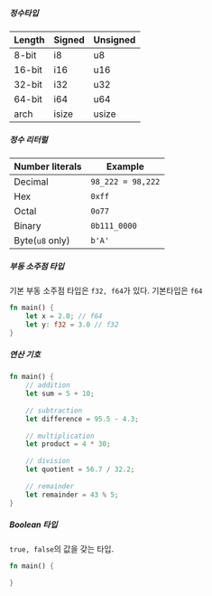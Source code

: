 ##### 정수타입

| Length | Signed | Unsigned |
| ------ | ------ | -------- |
| 8-bit  | i8     | u8       |
| 16-bit | i16    | u16      |
| 32-bit | i32    | u32      |
| 64-bit | i64    | u64      |
| arch   | isize  | usize    |

##### 정수 리터럴

| Number literals     | Example               |
| ------------------- | --------------------- |
| Decimal             | ```98_222 = 98,222``` |
| Hex                 | ```0xff```            |
| Octal               | ```0o77```            |
| Binary              | ```0b111_0000```      |
| Byte(```u8``` only) | ```b'A'```            |

##### 부동 소주점 타입

기본 부동 소주점 타입은 ```f32, f64```가 있다. 기본타입은 ```f64```
```rust
fn main() {
	let x = 2.0; // f64
	let y: f32 = 3.0 // f32
}
```

##### 연산 기호
```rust
fn main() {
	// addition
	let sum = 5 + 10;
	
	// subtraction
	let difference = 95.5 - 4.3;
	
	// multiplication
	let product = 4 * 30;
	
	// division
	let quotient = 56.7 / 32.2;
	
	// remainder
	let remainder = 43 % 5;
}
```

##### Boolean 타입
```true, false```의 값을 갖는 타입.
```rust
fn main() {
	
}
```
